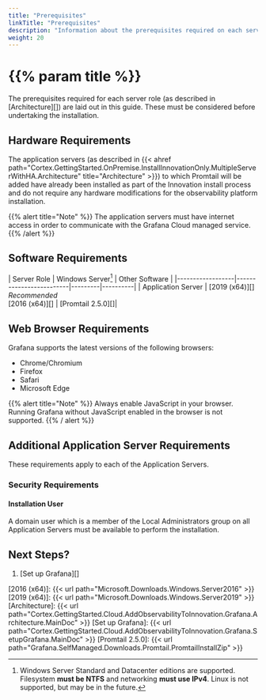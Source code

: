 ```yaml
---
title: "Prerequisites"
linkTitle: "Prerequisites"
description: "Information about the prerequisites required on each server type for installation."
weight: 20
---
```

# {{% param title %}}

The prerequisites required for each server role (as described in [Architecture][]) are laid out in this guide. These must be considered before undertaking the installation.

## Hardware Requirements

The application servers (as described in {{< ahref path="Cortex.GettingStarted.OnPremise.InstallInnovationOnly.MultipleServerWithHA.Architecture" title="Architecture" >}}) to which Promtail will be added have already been installed as part of the Innovation install process and do not require any hardware modifications for the observability platform installation.

{{% alert title="Note" %}}
The application servers must have internet access in order to communicate with the Grafana Cloud managed service.
{{% /alert %}}


## Software Requirements

| Server&nbsp;Role | Windows&nbsp;Server[^1] | Other&nbsp;Software |
|------------------|-------------------------|---------|----------|
| Application Server | [2019 (x64)][] *Recommended*<br>[2016 (x64)][] | [Promtail 2.5.0][]|

[^1]: Windows Server Standard and Datacenter editions are supported. Filesystem **must be NTFS** and networking **must use IPv4**. Linux is not supported, but may be in the future.

## Web Browser Requirements

Grafana supports the latest versions of the following browsers:

* Chrome/Chromium
* Firefox
* Safari
* Microsoft Edge

{{% alert title="Note" %}}
Always enable JavaScript in your browser. Running Grafana without JavaScript enabled in the browser is not supported.
{{% / alert %}}

## Additional Application Server Requirements

These requirements apply to each of the Application Servers.

### Security Requirements

#### Installation User

A domain user which is a member of the Local Administrators group on all Application Servers must be available to perform the installation.

## Next Steps?

1. [Set up Grafana][]

[2016 (x64)]: {{< url path="Microsoft.Downloads.Windows.Server2016" >}}
[2019 (x64)]: {{< url path="Microsoft.Downloads.Windows.Server2019" >}}
[Architecture]: {{< url path="Cortex.GettingStarted.Cloud.AddObservabilityToInnovation.Grafana.Architecture.MainDoc" >}}
[Set up Grafana]: {{< url path="Cortex.GettingStarted.Cloud.AddObservabilityToInnovation.Grafana.SetupGrafana.MainDoc" >}}
[Promtail 2.5.0]:  {{< url path="Grafana.SelfManaged.Downloads.Promtail.PromtailInstallZip" >}}
